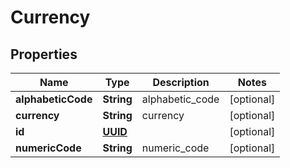 
# Currency

## Properties
Name | Type | Description | Notes
------------ | ------------- | ------------- | -------------
**alphabeticCode** | **String** | alphabetic_code |  [optional]
**currency** | **String** | currency |  [optional]
**id** | [**UUID**](UUID.md) |  |  [optional]
**numericCode** | **String** | numeric_code |  [optional]



